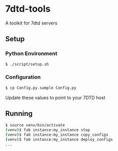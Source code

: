 # 7dtd-tools
A toolkit for 7dtd servers

## Setup
### Python Environment
```bash
$ ./script/setup.sh
```
### Configuration
```bash
$ cp Config.py.sample Config.py
```
Update these values to point to your 7DTD host

## Running
```bash
$ source venv/bin/activate
(venv)$ fab instance:my_instance stop
(venv)$ fab instance:my_instance copy_configs
(venv)$ fab instance:my_instance deploy_configs
...
```